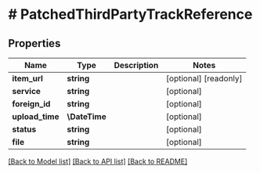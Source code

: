 # # PatchedThirdPartyTrackReference

## Properties

Name | Type | Description | Notes
------------ | ------------- | ------------- | -------------
**item_url** | **string** |  | [optional] [readonly]
**service** | **string** |  | [optional]
**foreign_id** | **string** |  | [optional]
**upload_time** | **\DateTime** |  | [optional]
**status** | **string** |  | [optional]
**file** | **string** |  | [optional]

[[Back to Model list]](../../README.md#models) [[Back to API list]](../../README.md#endpoints) [[Back to README]](../../README.md)

